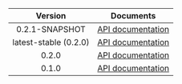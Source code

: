 | Version | Documents |
|:---:|---|
| 0.2.1-SNAPSHOT | [API documentation](0.2.1-SNAPSHOT) |
| latest-stable (0.2.0) | [API documentation](latest-stable) |
| 0.2.0 | [API documentation](0.2.0) |
| 0.1.0 | [API documentation](0.1.0) |
